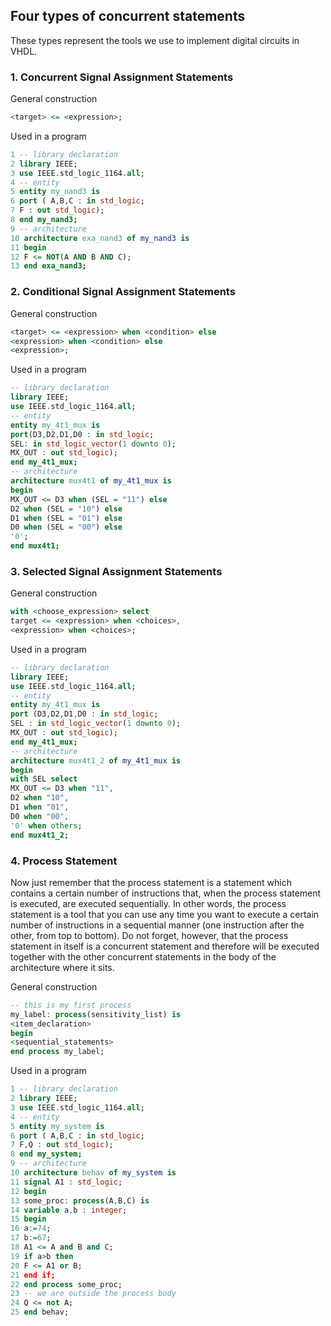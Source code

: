 ## Four types of concurrent statements
These types represent the tools we use to implement digital circuits in VHDL. 

### 1. Concurrent Signal Assignment Statements
General construction
```VHDL
<target> <= <expression>;
```
Used in a program
```VHDL
1 -- library declaration
2 library IEEE;
3 use IEEE.std_logic_1164.all;
4 -- entity
5 entity my_nand3 is
6 port ( A,B,C : in std_logic;
7 F : out std_logic);
8 end my_nand3;
9 -- architecture
10 architecture exa_nand3 of my_nand3 is
11 begin
12 F <= NOT(A AND B AND C);
13 end exa_nand3;
```

### 2. Conditional Signal Assignment Statements
General construction
```VHDL
<target> <= <expression> when <condition> else
<expression> when <condition> else
<expression>;
```
Used in a program
```VHDL
-- library declaration
library IEEE;
use IEEE.std_logic_1164.all;
-- entity
entity my_4t1_mux is
port(D3,D2,D1,D0 : in std_logic;
SEL: in std_logic_vector(1 downto 0);
MX_OUT : out std_logic);
end my_4t1_mux;
-- architecture
architecture mux4t1 of my_4t1_mux is
begin
MX_OUT <= D3 when (SEL = "11") else
D2 when (SEL = "10") else
D1 when (SEL = "01") else
D0 when (SEL = "00") else
'0';
end mux4t1;
```

### 3. Selected Signal Assignment Statements 
General construction
```VHDL
with <choose_expression> select
target <= <expression> when <choices>,
<expression> when <choices>;
```
Used in a program
```VHDL
-- library declaration
library IEEE;
use IEEE.std_logic_1164.all;
-- entity
entity my_4t1_mux is
port (D3,D2,D1,D0 : in std_logic;
SEL : in std_logic_vector(1 downto 0);
MX_OUT : out std_logic);
end my_4t1_mux;
-- architecture
architecture mux4t1_2 of my_4t1_mux is
begin
with SEL select
MX_OUT <= D3 when "11",
D2 when "10",
D1 when "01",
D0 when "00",
'0' when others;
end mux4t1_2;
```

### 4. Process Statement
Now just remember that the process statement is a statement which contains a certain number of instructions that, when the process statement is executed, are executed sequentially. In other words, the process statement is a tool that you can use any time you want to execute a certain number of instructions in a sequential manner (one instruction after the other, from top to bottom). Do not forget, however, that the process statement in itself is a concurrent statement and therefore will be executed together with the other concurrent statements in the body of the architecture where it sits.

General construction
```VHDL
-- this is my first process
my_label: process(sensitivity_list) is
<item_declaration>
begin
<sequential_statements>
end process my_label;
```
Used in a program
```VHDL
1 -- library declaration
2 library IEEE;
3 use IEEE.std_logic_1164.all;
4 -- entity
5 entity my_system is
6 port ( A,B,C : in std_logic;
7 F,Q : out std_logic);
8 end my_system;
9 -- architecture
10 architecture behav of my_system is
11 signal A1 : std_logic;
12 begin
13 some_proc: process(A,B,C) is
14 variable a,b : integer;
15 begin
16 a:=74;
17 b:=67;
18 A1 <= A and B and C;
19 if a>b then
20 F <= A1 or B;
21 end if;
22 end process some_proc;
23 -- we are outside the process body
24 Q <= not A;
25 end behav;
```
